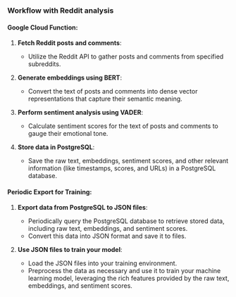 ### Workflow with Reddit analysis

#### Google Cloud Function:
1. **Fetch Reddit posts and comments**:
   - Utilize the Reddit API to gather posts and comments from specified subreddits.

2. **Generate embeddings using BERT**:
   - Convert the text of posts and comments into dense vector representations that capture their semantic meaning.

3. **Perform sentiment analysis using VADER**:
   - Calculate sentiment scores for the text of posts and comments to gauge their emotional tone.

4. **Store data in PostgreSQL**:
   - Save the raw text, embeddings, sentiment scores, and other relevant information (like timestamps, scores, and URLs) in a PostgreSQL database.

#### Periodic Export for Training:
1. **Export data from PostgreSQL to JSON files**:
   - Periodically query the PostgreSQL database to retrieve stored data, including raw text, embeddings, and sentiment scores.
   - Convert this data into JSON format and save it to files.

2. **Use JSON files to train your model**:
   - Load the JSON files into your training environment.
   - Preprocess the data as necessary and use it to train your machine learning model, leveraging the rich features provided by the raw text, embeddings, and sentiment scores.
